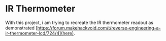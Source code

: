 # IR Thermometer
With this project, i am trying to recreate the IR thermometer readout as demonstrated [https://forum.makehackvoid.com/t/reverse-engineering-a-ir-thermometer-lcd/724/4](here).
